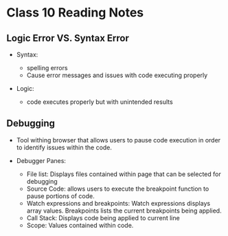 # Class 10 Reading Notes

## Logic Error VS. Syntax Error

- Syntax:
  - spelling errors
  - Cause error messages and issues with code executing properly

- Logic:
  - code executes properly but with unintended results

## Debugging

- Tool withing browser that allows users to pause code execution in order to identify issues within the code.

- Debugger Panes:
  - File list: Displays files contained within page that can be selected for debugging
  - Source Code: allows users to execute the breakpoint function to pause portions of code.
  - Watch expressions and breakpoints: Watch expressions displays array values. Breakpoints lists the current breakpoints being applied.
  - Call Stack: Displays code being applied to current line
  - Scope: Values contained within code.
